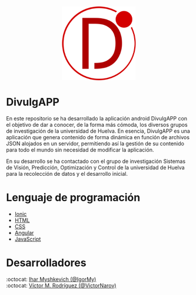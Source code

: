 <p align="center">
  <img src="https://github.com/VictorNarov/DivulgAPP/blob/main/android/resources/icon.png" alt="DivulgAPP" width="200px"/> 
</p>

# DivulgAPP
En este repositorio se ha desarrollado la aplicación android DivulgAPP con el objetivo de dar a conocer, de la forma más cómoda, los diversos grupos de investigación de la universidad de Huelva. En esencia, DivulgAPP es una aplicación que genera contenido de forma dinámica en función de archivos JSON alojados en un servidor, permitiendo así la gestión de su contenido para todo el mundo sin necesidad de modificar la aplicación.  
  
En su desarrollo se ha contactado con el grupo de investigación Sistemas de Visión, Predicción, Optimización y Control de la universidad de Huelva para la recolección de datos y el desarrollo inicial.

# Lenguaje de programación
- [Ionic](https://ionicframework.com/)
- [HTML](https://www.w3schools.com/html/)
- [CSS](https://www.w3schools.com/css/default.asp)
- [Angular](https://angular.io/)
- [JavaScript](https://www.w3schools.com/js/)

# Desarrolladores
:octocat: [Ihar Myshkevich (@IgorMy)](https://github.com/IgorMy)  
:octocat: [Víctor M. Rodríguez (@VictorNarov)](https://github.com/VictorNarov)  

